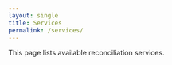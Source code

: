 ```yaml
---
layout: single
title: Services
permalink: /services/
---
```


This page lists available reconciliation services.
